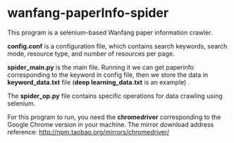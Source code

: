 # wanfang-paperInfo-spider
This program is a selenium-based Wanfang paper information crawler.

**config.conf** is a configuration file, which contains search keywords, search mode, resource type, and number of resources per page.

**spider_main.py** is the main file. Running it we can get paperinfo corresponding to the keyword in config file, then we store the data in **keyword_data.txt** file (**deep learning_data.txt** is an example) .

The **spider_op.py** file contains specific operations for data crawling using selenium.

For this program to run, you need the **chromedriver** corresponding to the Google Chrome version in your machine. The mirror download address reference: http://npm.taobao.org/mirrors/chromedriver/

